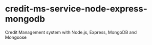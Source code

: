 # credit-ms-service-node-express-mongodb
Credit Management system with Node.js, Express, MongoDB and Mongoose
